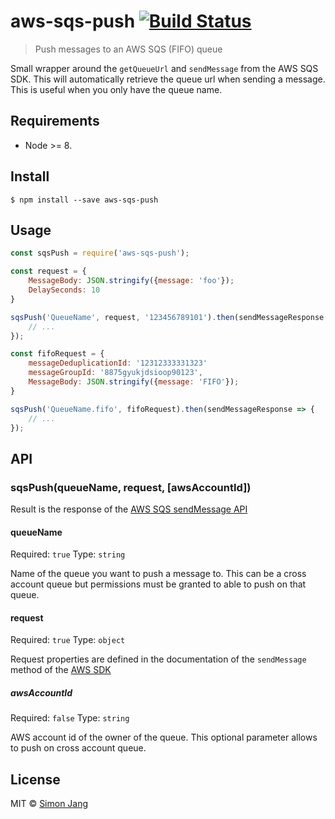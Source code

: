 # aws-sqs-push [![Build Status](https://travis-ci.org/SimonJang/aws-sqs-push.svg?branch=master)](https://travis-ci.org/SimonJang/aws-sqs-push)

> Push messages to an AWS SQS (FIFO) queue

Small wrapper around the `getQueueUrl` and `sendMessage` from the AWS SQS SDK. This will automatically retrieve the queue url when sending a message. This is useful when you only have the queue name.

## Requirements

- Node >= 8.

## Install

```
$ npm install --save aws-sqs-push
```


## Usage

```js
const sqsPush = require('aws-sqs-push');

const request = {
	MessageBody: JSON.stringify({message: 'foo'});
	DelaySeconds: 10
}

sqsPush('QueueName', request, '123456789101').then(sendMessageResponse => {
    // ...
});

const fifoRequest = {
	messageDeduplicationId: '12312333331323'
	messageGroupId: '8875gyukjdsioop90123',
	MessageBody: JSON.stringify({message: 'FIFO'});
}

sqsPush('QueueName.fifo', fifoRequest).then(sendMessageResponse => {
	// ...
});
```


## API

### sqsPush(queueName, request, [awsAccountId])

Result is the response of the [AWS SQS sendMessage API](https://docs.aws.amazon.com/AWSJavaScriptSDK/latest/AWS/SQS.html#sendMessage-property)

#### queueName

Required: `true`
Type: `string`

Name of the queue you want to push a message to. This can be a cross account queue but permissions must be granted to able to push on that queue.

#### request

Required: `true`
Type: `object`

Request properties are defined in the documentation of the `sendMessage` method of the [AWS SDK](https://docs.aws.amazon.com/AWSJavaScriptSDK/latest/AWS/SQS.html#sendMessage-property)

##### awsAccountId

Required: `false`
Type: `string`

AWS account id of the owner of the queue. This optional parameter allows to push on cross account queue.

## License

MIT © [Simon Jang](https://github.com/SimonJang)
